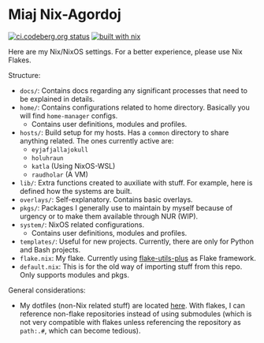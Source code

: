 # Miaj Nix-Agordoj 

[![ci.codeberg.org status](https://ci.codeberg.org/api/badges/wolfangaukang/nix-agordoj/status.svg)](https://ci.codeberg.org/wolfangaukang/nix-agordoj/)
[![built with nix](https://builtwithnix.org/badge.svg)](https://builtwithnix.org)

Here are my Nix/NixOS settings. For a better experience, please use Nix Flakes.

Structure:
- `docs/`: Contains docs regarding any significant processes that need to be explained in details.
- `home/`: Contains configurations related to home directory. Basically you will find `home-manager` configs.
  - Contains user definitions, modules and profiles.
- `hosts/`: Build setup for my hosts. Has a `common` directory to share anything related. The ones currently active are:
  - `eyjafjallajokull`
  - `holuhraun`
  - `katla` (Using NixOS-WSL)
  - `raudholar` (A VM)
- `lib/`: Extra functions created to auxiliate with stuff. For example, here is defined how the systems are built.
- `overlays/`: Self-explanatory. Contains basic overlays. 
- `pkgs/`: Packages I generally use to maintain by myself because of urgency or to make them available through NUR (WIP).
- `system/`: NixOS related configurations.
  - Contains user definitions, modules and profiles.
- `templates/`: Useful for new projects. Currently, there are only for Python and Bash projects.
- `flake.nix`: My flake. Currently using [flake-utils-plus](https://github.com/gytis-ivaskevicius/flake-utils-plus) as Flake framework. 
- `default.nix`: This is for the old way of importing stuff from this repo. Only supports modules and pkgs.

General considerations:
- My dotfiles (non-Nix related stuff) are located [here](https://codeberg.org/wolfangaukang/dotfiles). With flakes, I can reference non-flake repositories instead of using submodules (which is not very compatible with flakes unless referencing the repository as `path:.#`, which can become tedious).
